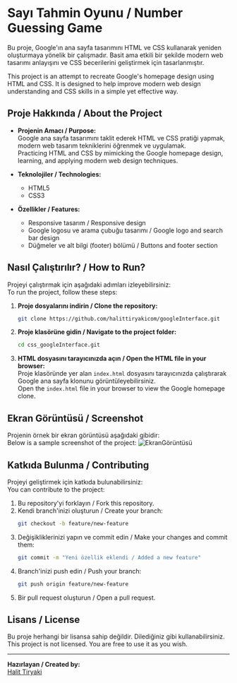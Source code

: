 # Sayı Tahmin Oyunu / Number Guessing Game

Bu proje, Google'ın ana sayfa tasarımını HTML ve CSS kullanarak yeniden oluşturmaya yönelik bir çalışmadır. Basit ama etkili bir şekilde modern web tasarımı anlayışını ve CSS becerilerini geliştirmek için tasarlanmıştır.

This project is an attempt to recreate Google's homepage design using HTML and CSS. It is designed to help improve modern web design understanding and CSS skills in a simple yet effective way.

## Proje Hakkında / About the Project

- **Projenin Amacı / Purpose:**  
  Google ana sayfa tasarımını taklit ederek HTML ve CSS pratiği yapmak, modern web tasarım tekniklerini öğrenmek ve uygulamak.  
  Practicing HTML and CSS by mimicking the Google homepage design, learning, and applying modern web design techniques.

- **Teknolojiler / Technologies:**  
  - HTML5  
  - CSS3

- **Özellikler / Features:**  
  - Responsive tasarım / Responsive design  
  - Google logosu ve arama çubuğu tasarımı / Google logo and search bar design  
  - Düğmeler ve alt bilgi (footer) bölümü / Buttons and footer section

## Nasıl Çalıştırılır? / How to Run?

Projeyi çalıştırmak için aşağıdaki adımları izleyebilirsiniz:  
To run the project, follow these steps:

1. **Proje dosyalarını indirin / Clone the repository:**  
   ```bash
   git clone https://github.com/halittiryakicom/googleInterface.git
   ```

2. **Proje klasörüne gidin / Navigate to the project folder:**  
   ```bash
   cd css_googleInterface.git
   ```

3. **HTML dosyasını tarayıcınızda açın / Open the HTML file in your browser:**  
   Proje klasöründe yer alan `index.html` dosyasını tarayıcınızda çalıştırarak Google ana sayfa klonunu görüntüleyebilirsiniz.  
   Open the `index.html` file in your browser to view the Google homepage clone.

## Ekran Görüntüsü / Screenshot

Projenin örnek bir ekran görüntüsü aşağıdaki gibidir:  
Below is a sample screenshot of the project:
![EkranGörüntüsü](https://github.com/user-attachments/assets/69ba018c-ec83-496e-b030-d079a130111d)

## Katkıda Bulunma / Contributing

Projeyi geliştirmek için katkıda bulunabilirsiniz:  
You can contribute to the project:

1. Bu repository'yi forklayın / Fork this repository.  
2. Kendi branch'inizi oluşturun / Create your branch:  
   ```bash
   git checkout -b feature/new-feature
   ```
3. Değişikliklerinizi yapın ve commit edin / Make your changes and commit them:  
   ```bash
   git commit -m "Yeni özellik eklendi / Added a new feature"
   ```
4. Branch'inizi push edin / Push your branch:  
   ```bash
   git push origin feature/new-feature
   ```
5. Bir pull request oluşturun / Open a pull request.

## Lisans / License

Bu proje herhangi bir lisansa sahip değildir. Dilediğiniz gibi kullanabilirsiniz.  
This project is not licensed. You are free to use it as you wish.

---

**Hazırlayan / Created by:**  
[Halit Tiryaki](https://github.com/halittiryakicom)
